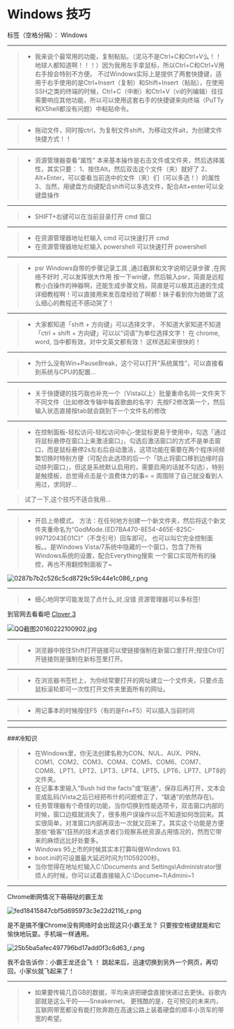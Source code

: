 # Windows 技巧

标签（空格分隔）： Windows

---

> * 我来说个最常用的功能，复制粘贴。（泥马不是Ctrl+C和Ctrl+V么！！地球人都知道啊！！！）因为我用左手拿鼠标，所以Ctrl+C和Ctrl+V用右手按会特别不方便。
不过Windows实际上是提供了两套快捷键，适用于右手使用的是Ctrl+Insert（复制）和Shift+Insert（粘贴），在使用SSH之类的终端的时候，Ctrl+C（中断）和Ctrl+V（vi的列编辑）往往需要响应其他功能，所以可以使用这套右手的快捷键来向终端（PuTTy和XShell都没有问题）中粘贴命令。

---

> * 拖动文件，同时按ctrl，为复制文件shift，为移动文件alt，为创建文件快捷方式！！

---

> * 资源管理器查看“属性” 
本来基本操作是右击文件或文件夹，然后选择属性，其实只要：
1、按住Alt，然后双击这个文件（夹）就好了
2、Alt+Enter，可以查看当前选中的文件（夹）们（可以多选！）的属性
3、当然，用键盘方向键配合shift可以多选文件，配合Alt+enter可以全键盘操作

---

> * SHIFT+右键可以在当前目录打开 cmd 窗口

---

> * 在资源管理器地址栏输入 cmd 可以快速打开 cmd 
> * 在资源管理器地址栏输入 powershell 可以快速打开 powershell

---

> * psr 
> Windows自带的步骤记录工具 ,通过截屏和文字说明记录步骤 ,在网络不好时 ,可以发挥很大作用
> 按一下win键，然后输入psr，简直是远程教小白操作的神器啊，还能生成步骤文档，简直是可以极其迅速的生成详细教程啊！可以直接用来发百度经验了啊都！妹子看到你为她做了这么细心的教程还不感动哭了！

---

> * 大家都知道「shift + 方向键」可以选择文字，
不知道大家知道不知道「ctrl + shift + 方向键」可以以“词语”为单位选择文字！
在 chrome, word, 当中都有效，对中文英文都有效！
这样选起来很快的！

---

> * 为什么没有Win+PauseBreak，这个可以打开“系统属性”，可以直接看到系统与CPU的配置...

---

> * 关于快捷键的技巧我也补充一个（Vista以上）批量重命名同一文件夹下不同文件（比如修改专辑中每首歌曲的名字）先按F2修改第一个，然后输入状态直接按tab就会跳到下一个文件名的修改

---

> * 在控制面板-轻松访问-轻松访问中心-使鼠标更易于使用中，勾选「通过将鼠标悬停在窗口上来激活窗口」，勾选后激活窗口的方式不是单击窗口，而是鼠标悬停2s左右后自动激活，这项功能在需要在两个程序间频繁切换时特别方便（可配合此选项的后一个「防止将窗口移到边缘时自动排列窗口」，但这是系统默认启用的，需要启用的话就不勾选），特别是触摸板，总觉得点击是个浪费体力的事= =
周围除了自己就没看到人用过，求同好…

> 试了一下,这个技巧不适合我用...

---

> * 开启上帝模式。
方法：在任何地方创建一个新文件夹，然后将这个新文件夹重命名为“GodMode.{ED7BA470-8E54-465E-825C-99712043E01C}”（不含引号）回车即可。
也可以叫它完全控制面板。。是Windows Vista/7系统中隐藏的一个窗口，包含了所有Windows系统的设置，配合Everything搜索  一个窗口实现所有的操控，再也不用翻控制面板了~

![0287b7b2c526c5cd8729c59c44e1c086_r.png](https://ooo.0o0.ooo/2016/02/21/56ca6e408a0df.png)

---

> * 细心地同学可能发现了点什么,对,没错 资源管理器可以多标签!

到官网去看看吧 [Clover 3](http://cn.ejie.me/)

![QQ截图20160222100902.jpg](https://ooo.0o0.ooo/2016/02/21/56ca6e4fe724b.jpg)

---

> * 浏览器中按住Shift打开链接可以使链接强制在新窗口里打开;按住Ctrl打开链接则是强制在新标签里打开。

---

> * 在浏览器书签栏上，为你经常要打开的网址建立一个文件夹，只要点击鼠标滚轮即可一次性打开文件夹里面所有的网址。

---

> * 用记事本的时候按住F5（有的是Fn+F5）可以插入当前时间

---



---

###冷知识


> * 在Windows里，你无法创建名称为CON、NUL、AUX、PRN、COM1、COM2、COM3、COM4、COM5、COM6、COM7、COM8、LPT1、LPT2、LPT3、LPT4、LPT5、LPT6、LPT7、LPT8的文件夹。
> * 在记事本里输入“Bush hid the facts”或“联通”，保存后再打开，文本会变成乱码(Vista之后已经把布什的问题修正了，“联通”的依然存在)。
> * 任务管理器有个奇怪的功能，当你切换到性能选项卡，双击窗口内部的时候，窗口边框就消失了，很多用户误操作以后不知道如何改回来。其实很简单，对准窗口内部再双击一次就又回来了。其实这个功能是方便那些“极客”(狂热的技术追求者们)观察系统资源占用情况的，然而它带来的麻烦远比好处要多。
> * Windows 95上市的时候其实本打算叫做Windows 93.
> * boot.ini的可设置最大延迟时间为11059200秒。
> * 当你觉得在地址栏输入C:\Documents and Settings\Administrator很烦人的时候，你可以试着直接输入C:\Docume~1\Admini~1






---

Chrome断网情况下萌萌哒的霸王龙

![fed18415847cbf5d695973c3e22d2116_r.png](https://ooo.0o0.ooo/2016/02/21/56ca7c1697b76.png)


是不是搞不懂Chrome没有网络时会出现这只小霸王龙？
只要按空格键就能和它愉快地玩耍。手机端一样通用。

![25b5ba5afec497796bd17add0f3c6d63_r.png](https://ooo.0o0.ooo/2016/02/21/56ca7c16986a4.png)

我不会告诉你：小霸王龙还会飞 ！ 跳起来后，迅速切换到另外一个网页，再切回，小家伙就飞起来了！

---

> * 如果要传输几百GB的数据，平均来讲把硬盘直接快递过去更快。谷歌内部就是这么干的——Sneakernet。
更残酷的是，在可预见的未来内，互联网带宽都没有能打败奔跑在高速公路上装着硬盘的顺丰小货车的带宽的希望。